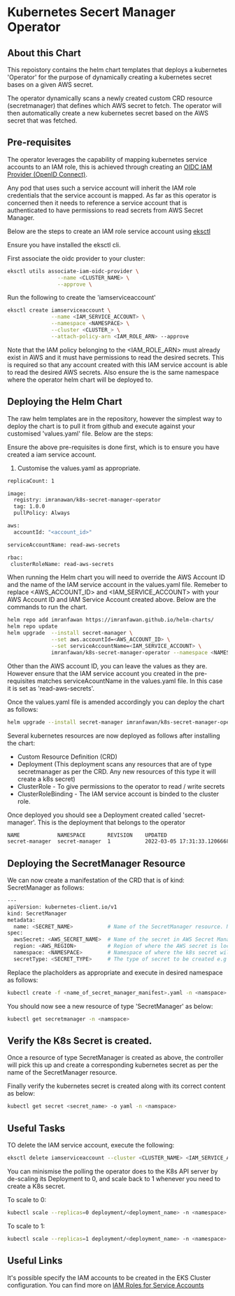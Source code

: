 
# Kubernetes Secert Manager Operator

## About this Chart

This repoistory contains the helm chart templates that deploys a kubernetes 'Operator' for the purpose of dynamically creating a kubernetes secret bases on a given AWS secret.

The operator dynamically scans a newly created custom CRD resource (secretmanager) that defines
which AWS secret to fetch. The operator will then automatically create a new kubernetes secret based on the AWS secret that was fetched.

## Pre-requisites

The operator leverages the capability of mapping kubernetes service accounts to an IAM role, this is achieved through creating an [OIDC IAM Provider (OpenID Connect)](https://docs.aws.amazon.com/eks/latest/userguide/enable-iam-roles-for-service-accounts.html). 

Any pod that uses such a service account will inherit the IAM role credentials that the service account is mapped. As far as this operator is concerned then it needs to reference a service account that is authenticated to have permissions to read secrets from AWS Secret Manager. 

Below are the steps to create an IAM role service account using [eksctl](https://docs.aws.amazon.com/eks/latest/userguide/eksctl.html)

Ensure you have installed the eksctl cli. 

First associate the oidc provider to your cluster:

```bash
eksctl utils associate-iam-oidc-provider \
                --name <CLUSTER_NAME> \
                --approve \
```

Run the following to create the 'iamserviceaccount'

```bash
eksctl create iamserviceaccount \
              --name <IAM_SERVICE_ACCOUNT> \
              --namespace <NAMESPACE> \
              --cluster <CLUSTER_> \
              --attach-policy-arn <IAM_ROLE_ARN> --approve 
```

Note that the IAM policy belonging to the <IAM_ROLE_ARN> must already exist in AWS and it must have permissions to read the desired secrets. This is required so that any account created with this IAM service account is able to read the desired AWS secrets. Also ensure the <NAMESPACE> is the same namespace where the operator helm chart will be deployed to.


## Deploying the Helm Chart

The raw helm templates are in the repository, however the simplest way to deploy the chart is to pull it from github and execute against your customised 'values.yaml' file. Below are the steps: 

Ensure the above pre-requisites is done first, which is to ensure you have created a iam service account.

1) Customise the values.yaml as appropriate.

```bash
replicaCount: 1

image:
  registry: imranawan/k8s-secret-manager-operator
  tag: 1.0.0
  pullPolicy: Always

aws:
  accountId: "<account_id>"

serviceAccountName: read-aws-secrets

rbac:
 clusterRoleName: read-aws-secrets

```

When running the Helm chart you will need to override the AWS Account ID and the name of the IAM service account in the values.yaml file. Remeber to replace <AWS_ACCOUNT_ID> and
<IAM_SERVICE_ACCOUNT> with your AWS Account ID and IAM Service Account created above. Below are the commands to run the chart.

```bash
helm repo add imranfawan https://imranfawan.github.io/helm-charts/
helm repo update
helm upgrade  --install secret-manager \
              --set aws.accountId=<AWS_ACCOUNT_ID> \
              --set serviceAccountName=<IAM_SERVICE_ACCOUNT> \
              imranfawan/k8s-secret-manager-operator --namespace <NAMESPACE>
```

Other than the AWS account ID, you can leave the values as they are. However ensure that the IAM service account you created in the pre-requisites matches serviceAcountName in the values.yaml file. In this case it is set as 'read-aws-secrets'.

Once the values.yaml file is amended accordingly you can deploy the chart as follows:

```bash
helm upgrade --install secret-manager imranfawan/k8s-secret-manager-operator --namespace <NAMESPACE> -f </path_to_your_values.yaml>
```


Several kubernetes resources are now deployed as follows after installing the chart: 

* Custom Resource Definition (CRD)
* Deployment (This deployment scans any resources that are of type secretmanager as per the CRD. Any new resources of this type it will create a k8s secret)
* ClusterRole - To give permissions to the operator to read / write secrets
* ClusterRoleBinding - The IAM service account is binded to the cluster role.

Once deployed you should see a Deployment created called 'secret-manager'. This is the deployment that belongs to the operator

```bash
NAME          	NAMESPACE     	REVISION	UPDATED                                	STATUS  	CHART                            	APP VERSION
secret-manager	secret-manager	1       	2022-03-05 17:31:33.120666889 +0000 UTC	deployed	k8s-secret-manager-operator-1.0.0	1.0.0     
```

## Deploying the SecretManager Resource

We can now create a manifestation of the CRD that is of kind: SecretManager as follows:

```bash
---
apiVersion: kubernetes-client.io/v1
kind: SecretManager
metadata:
  name: <SECRET_NAME>           # Name of the SecretManager resource. Note, that the k8s secret created will also take this name.
spec:
  awsSecret: <AWS_SECRET_NAME>  # Name of the secret in AWS Secret Manager
  region: <AWS_REGION>          # Region of where the AWS secret is located e.g eu-west-2
  namespace: <NAMESPACE>        # Namespace of where the k8s secret will be created
  secretType: <SECRET_TYPE>     # The type of secret to be created e.g opaque or docker
```

Replace the placholders as appropriate and execute in desired namespace as follows: 

```bash
kubectl create -f <name_of_secret_manager_manifest>.yaml -n <namspace>
```

You should now see a new resource of type 'SecretManager' as below:

```bash
kubectl get secretmanager -n <namspace>
```

## Verify the K8s Secret is created.
Once a resource of type SecretManager is created as above, the controller will pick this up and create a corresponding kubernetes secret as per the name of the SecretManager resource.

Finally verify the kubernetes secret is created along with its correct content as below:

```bash
kubectl get secret <secret_name> -o yaml -n <namspace>
```

## Useful Tasks

TO delete the IAM service account, execute the following: 

```bash
eksctl delete iamserviceaccount --cluster <CLUSTER_NAME> <IAM_SERVICE_ACCOUNT_NAME>
```

You can minismise the polling the operator does to the K8s API server by de-scaling its Deployment to 0, and scale back to 1 whenever you need to create a K8s secret.

To scale to 0:

```bash
kubectl scale --replicas=0 deployment/<deployment_name> -n <namespace>
```

To scale to 1:

```bash
kubectl scale --replicas=1 deployment/<deployment_name> -n <namespace>
```


## Useful Links

It's possible specify the IAM accounts to be created in the EKS Cluster configuration. You can find more on [IAM Roles for Service Accounts](https://eksctl.io/usage/iamserviceaccounts/)
